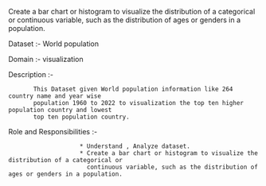 Create a bar chart or histogram to visualize the distribution of a categorical or continuous variable, such as the distribution of ages or genders in a population.

Dataset :- World population

Domain :- visualization

Description :-

           This Dataset given World population information like 264 country name and year wise
           population 1960 to 2022 to visualization the top ten higher population country and lowest
           top ten population country.

Role and Responsibilities :-

                        * Understand , Analyze dataset.
                        * Create a bar chart or histogram to visualize the distribution of a categorical or
                          continuous variable, such as the distribution of ages or genders in a population.
